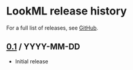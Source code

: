 # LookML release history

For a full list of releases, see <a href="https://github.com/hydromatic/lookml/releases">GitHub</a>.

## <a href="https://github.com/hydromatic/lookml/releases/tag/lookml-0.1">0.1</a> / YYYY-MM-DD

* Initial release
